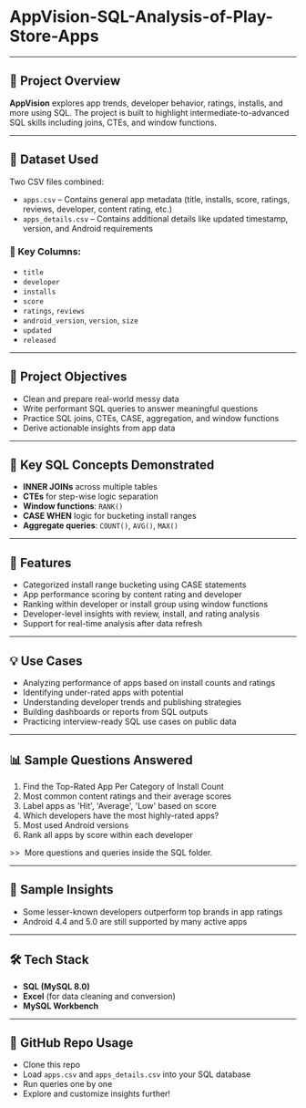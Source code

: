 # AppVision-SQL-Analysis-of-Play-Store-Apps

---

## 📌 Project Overview

**AppVision** explores app trends, developer behavior, ratings, installs, and more using SQL. The project is built to highlight intermediate-to-advanced SQL skills including joins, CTEs, and window functions.

---

## 📂 Dataset Used

Two CSV files combined:

* `apps.csv` – Contains general app metadata (title, installs, score, ratings, reviews, developer, content rating, etc.)
* `apps_details.csv` – Contains additional details like updated timestamp, version, and Android requirements

### 🔑 Key Columns:

* `title`
* `developer`
* `installs`
* `score`
* `ratings`, `reviews`
* `android_version`, `version`, `size`
* `updated`
* `released`

---

## 🎯 Project Objectives

* Clean and prepare real-world messy data
* Write performant SQL queries to answer meaningful questions
* Practice SQL joins, CTEs, CASE, aggregation, and window functions
* Derive actionable insights from app data

---

## 🧠 Key SQL Concepts Demonstrated

* **INNER JOINs** across multiple tables
* **CTEs** for step-wise logic separation
* **Window functions**: `RANK()`
* **CASE WHEN** logic for bucketing install ranges
* **Aggregate queries**: `COUNT()`, `AVG()`, `MAX()`

---

## 🚀 Features

* Categorized install range bucketing using CASE statements
* App performance scoring by content rating and developer
* Ranking within developer or install group using window functions
* Developer-level insights with review, install, and rating analysis
* Support for real-time analysis after data refresh

---

## 💡 Use Cases

* Analyzing performance of apps based on install counts and ratings
* Identifying under-rated apps with potential
* Understanding developer trends and publishing strategies
* Building dashboards or reports from SQL outputs
* Practicing interview-ready SQL use cases on public data

---

## 📊 Sample Questions Answered

1. &#x20;Find the Top-Rated App Per Category of Install Count
2. Most common content ratings and their average scores
3. Label apps as 'Hit', 'Average', 'Low' based on score
4. Which developers have the most highly-rated apps?
5. Most used Android versions
6. Rank all apps by score within each developer

\>>  More questions and queries inside the SQL folder.

---

## 🧪 Sample Insights

* Some lesser-known developers outperform top brands in app ratings
* Android 4.4 and 5.0 are still supported by many active apps

---

## 🛠 Tech Stack

* **SQL (MySQL 8.0)**
* **Excel** (for data cleaning and conversion)
* **MySQL Workbench**

---

## 🔗 GitHub Repo Usage

* Clone this repo
* Load `apps.csv` and `apps_details.csv` into your SQL database
* Run queries one by one
* Explore and customize insights further!
